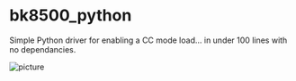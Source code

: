 # bk8500_python
Simple Python driver for enabling a CC mode load... in under 100 lines with no dependancies.

![picture](https://bkpmedia.s3.us-west-1.amazonaws.com/photos/8500_front_lrg.jpg)


